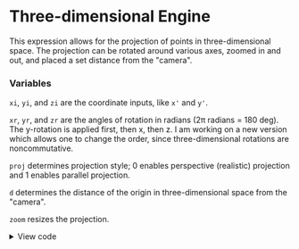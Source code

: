 # Three-dimensional Engine

This expression allows for the projection of points in three-dimensional space. The projection can be rotated around various axes, zoomed in and out, and placed a set distance from the "camera".

### Variables

`xi`, `yi`, and `zi` are the coordinate inputs, like `x'` and `y'`.

`xr`, `yr`, and `zr` are the angles of rotation in radians (2π radians = 180 deg). The y-rotation is applied first, then x, then z. I am working on a new version which allows one to change the order, since three-dimensional rotations are noncommutative.

`proj` determines projection style; 0 enables perspective (realistic) projection and 1 enables parallel projection.

`d` determines the distance of the origin in three-dimensional space from the "camera".

`zoom` resizes the projection.

<details>
  <summary>View code</summary>
  
```
###################### Coordinates ########################

xi = 0;           #Left-right

yi = 0;  #Back-front

zi = 0; #Down-up

######################## Angles ###########################

xr = 0; #Tumble forward

yr = 0; #Counter-clockwise from front

zr = 0; #Counter-clockwise from top

#Order of application is yr, xr, zr

####################### Modifiers #########################

proj = 0;   #0 for perspective, 1 for parallel projection

#0 has foreshortening (realism), 1 retains parallelism

d = 10;     #Distance from projection (perspective only)

zoom = 30;  #Size of projection

h = 70*sqrt(xi^2 + yi^2 + zi^2);

v = if(index < 343,1,0);

s = 1;

######## Calculations (don't worry about these) ###########

cx = cos(xr); cy = cos(yr); cz = cos(zr);
sx = sin(xr); sy = sin(yr); sz = sin(zr);

x' = zoom*((xi*cy-zi*sy)*cz-(yi*cx-(xi*sy+zi*cy)*sx)*sz)*if(proj,1,(d/(d+((xi*cy-zi*sy)*sz+(yi*cx-(xi*sy+zi*cy)*sx)*cz)))); #Horizontal output

y' = zoom*(yi*sx+(xi*sy+zi*cy)*cx)*if(proj,1,(d/(d+((xi*cy-zi*sy)*sz+(yi*cx-(xi*sy+zi*cy)*sx)*cz)))); #Vertical output

#########Make sure to use rectangular grid 20x20!########## 

#################Expression by Chrnan6710##################
```
</details>
